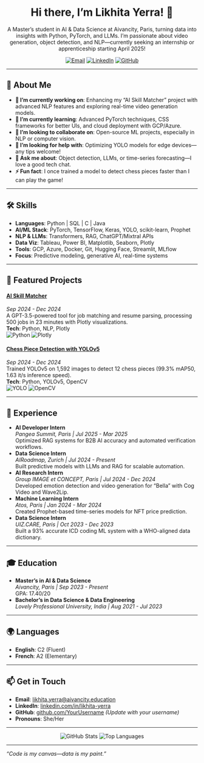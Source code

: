 <div align="center">
  <h1>Hi there, I’m Likhita Yerra! 👋</h1>
  <p>A Master’s student in AI & Data Science at Aivancity, Paris, turning data into insights with Python, PyTorch, and LLMs. I’m passionate about video generation, object detection, and NLP—currently seeking an internship or apprenticeship starting April 2025!</p>
  <a href="mailto:likhita.yerra@aivancity.education"><img src="https://img.shields.io/badge/Email-Me-blue?logo=gmail" alt="Email"></a>
  <a href="https://linkedin.com/in/likhita-yerra"><img src="https://img.shields.io/badge/LinkedIn-Connect-blue?logo=linkedin" alt="LinkedIn"></a>
  <a href="https://github.com/YourUsername"><img src="https://img.shields.io/badge/GitHub-Follow-black?logo=github" alt="GitHub"></a>
</div>

---

## 🚀 About Me  
- **🔭 I’m currently working on**: Enhancing my “AI Skill Matcher” project with advanced NLP features and exploring real-time video generation models.  
- **🌱 I’m currently learning**: Advanced PyTorch techniques, CSS frameworks for better UIs, and cloud deployment with GCP/Azure.  
- **👯 I’m looking to collaborate on**: Open-source ML projects, especially in NLP or computer vision.  
- **🤔 I’m looking for help with**: Optimizing YOLO models for edge devices—any tips welcome!  
- **💬 Ask me about**: Object detection, LLMs, or time-series forecasting—I love a good tech chat.  
- **⚡ Fun fact**: I once trained a model to detect chess pieces faster than I can play the game!  

---

## 🛠 Skills  
- **Languages**: Python | SQL | C | Java  
- **AI/ML Stack**: PyTorch, TensorFlow, Keras, YOLO, scikit-learn, Prophet  
- **NLP & LLMs**: Transformers, RAG, ChatGPT/Mixtral APIs  
- **Data Viz**: Tableau, Power BI, Matplotlib, Seaborn, Plotly  
- **Tools**: GCP, Azure, Docker, Git, Hugging Face, Streamlit, MLflow  
- **Focus**: Predictive modeling, generative AI, real-time systems  

---

## 🌟 Featured Projects  
#### [AI Skill Matcher](https://github.com/YourUsername/AI-Skill-Matcher)  
*Sep 2024 - Dec 2024*  
A GPT-3.5-powered tool for job matching and resume parsing, processing 500 jobs in 23 minutes with Plotly visualizations.  
**Tech**: Python, NLP, Plotly  
![Python](https://img.shields.io/badge/Python-3.9-blue?logo=python) ![Plotly](https://img.shields.io/badge/Plotly-Interactive-orange)

#### [Chess Piece Detection with YOLOv5](https://github.com/YourUsername/Chess-Piece-Detection)  
*Sep 2024 - Dec 2024*  
Trained YOLOv5 on 1,592 images to detect 12 chess pieces (99.3% mAP50, 1.63 it/s inference speed).  
**Tech**: Python, YOLOv5, OpenCV  
![YOLO](https://img.shields.io/badge/YOLO-v5-green) ![OpenCV](https://img.shields.io/badge/OpenCV-4-blue)

---

## 💼 Experience  
- **AI Developer Intern**  
  *Pangea Summit, Paris | Jul 2025 - Mar 2025*  
  Optimized RAG systems for B2B AI accuracy and automated verification workflows.  
- **Data Science Intern**  
  *AIRoadmap, Zurich | Jul 2024 - Present*  
  Built predictive models with LLMs and RAG for scalable automation.  
- **AI Research Intern**  
  *Group IMAGE et CONCEPT, Paris | Jul 2024 - Dec 2024*  
  Developed emotion detection and video generation for “Bella” with Cog Video and Wave2Lip.  
- **Machine Learning Intern**  
  *Atos, Paris | Jan 2024 - Mar 2024*  
  Created Prophet-based time-series models for NFT price prediction.  
- **Data Science Intern**  
  *UIZ.CARE, Paris | Oct 2023 - Dec 2023*  
  Built a 93% accurate ICD coding ML system with a WHO-aligned data dictionary.  

---

## 🎓 Education  
- **Master’s in AI & Data Science**  
  *Aivancity, Paris | Sep 2023 - Present*  
  GPA: 17.40/20  
- **Bachelor’s in Data Science & Data Engineering**  
  *Lovely Professional University, India | Aug 2021 - Jul 2023*  

---

## 🌍 Languages  
- **English**: C2 (Fluent)  
- **French**: A2 (Elementary)  

---

## 📫 Get in Touch  
- **Email**: [likhita.yerra@aivancity.education](mailto:likhita.yerra@aivancity.education)  
- **LinkedIn**: [linkedin.com/in/likhita-yerra](https://linkedin.com/in/likhita-yerra)  
- **GitHub**: [github.com/YourUsername](https://github.com/YourUsername) *(Update with your username)*  
- **Pronouns**: She/Her  

---

<div align="center">
  <img src="https://github-readme-stats.vercel.app/api?username=YourUsername&show_icons=true&theme=light" alt="GitHub Stats" />
  <img src="https://github-readme-stats.vercel.app/api/top-langs/?username=YourUsername&layout=compact&theme=light" alt="Top Languages" />
</div>

---
*“Code is my canvas—data is my paint.”*
